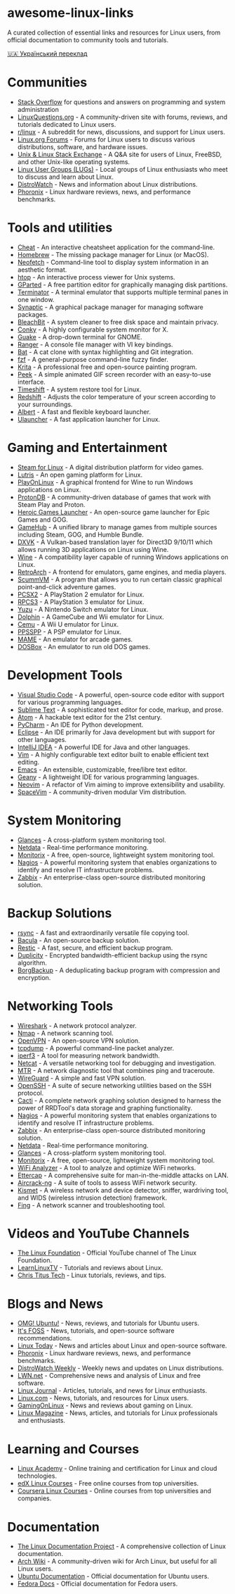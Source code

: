 # awesome-linux-links
A curated collection of essential links and resources for Linux users, from official documentation to community tools and tutorials.

[🇺🇦 Український переклад](README.ua.md)

# Communities
- [Stack Overflow](https://stackoverflow.com/) for questions and answers on programming and system administration
- [LinuxQuestions.org](https://www.linuxquestions.org) - A community-driven site with forums, reviews, and tutorials dedicated to Linux users.
- [r/linux](https://www.reddit.com/r/linux/) - A subreddit for news, discussions, and support for Linux users.
- [Linux.org Forums](https://www.linux.org/forums/) - Forums for Linux users to discuss various distributions, software, and hardware issues.
- [Unix & Linux Stack Exchange](https://unix.stackexchange.com/) - A Q&A site for users of Linux, FreeBSD, and other Unix-like operating systems.
- [Linux User Groups (LUGs)](https://lug.org.uk/lugs/all) - Local groups of Linux enthusiasts who meet to discuss and learn about Linux.
- [DistroWatch](https://distrowatch.com/) - News and information about Linux distributions.
- [Phoronix](https://www.phoronix.com/) - Linux hardware reviews, news, and performance benchmarks.

# Tools and utilities
- [Cheat](https://github.com/cheat/cheat) - An interactive cheatsheet application for the command-line.
- [Homebrew](https://brew.sh/) - The missing package manager for Linux (or MacOS).
- [Neofetch](https://github.com/dylanaraps/neofetch) - Command-line tool to display system information in an aesthetic format.
- [htop](https://htop.dev/) - An interactive process viewer for Unix systems.
- [GParted](https://gparted.org/) - A free partition editor for graphically managing disk partitions.
- [Terminator](https://gnometerminator.blogspot.com/p/introduction.html) - A terminal emulator that supports multiple terminal panes in one window.
- [Synaptic](https://www.nongnu.org/synaptic/) - A graphical package manager for managing software packages.
- [BleachBit](https://www.bleachbit.org/) - A system cleaner to free disk space and maintain privacy.
- [Conky](https://github.com/brndnmtthws/conky) - A highly configurable system monitor for X.
- [Guake](http://guake-project.org/) - A drop-down terminal for GNOME.
- [Ranger](https://github.com/ranger/ranger) - A console file manager with VI key bindings.
- [Bat](https://github.com/sharkdp/bat) - A cat clone with syntax highlighting and Git integration.
- [fzf](https://github.com/junegunn/fzf) - A general-purpose command-line fuzzy finder.
- [Krita](https://krita.org/en/) - A professional free and open-source painting program.
- [Peek](https://github.com/phw/peek) - A simple animated GIF screen recorder with an easy-to-use interface.
- [Timeshift](https://github.com/teejee2008/timeshift) - A system restore tool for Linux.
- [Redshift](http://jonls.dk/redshift/) - Adjusts the color temperature of your screen according to your surroundings.
- [Albert](https://albertlauncher.github.io/) - A fast and flexible keyboard launcher.
- [Ulauncher](https://ulauncher.io/) - A fast application launcher for Linux.

# Gaming and Entertainment
- [Steam for Linux](https://store.steampowered.com/about/) - A digital distribution platform for video games.
- [Lutris](https://lutris.net/) - An open gaming platform for Linux.
- [PlayOnLinux](https://www.playonlinux.com/) - A graphical frontend for Wine to run Windows applications on Linux.
- [ProtonDB](https://www.protondb.com/) - A community-driven database of games that work with Steam Play and Proton.
- [Heroic Games Launcher](https://github.com/Heroic-Games-Launcher/HeroicGamesLauncher) - An open-source game launcher for Epic Games and GOG.
- [GameHub](https://tkashkin.tk/projects/gamehub/) - A unified library to manage games from multiple sources including Steam, GOG, and Humble Bundle.
- [DXVK](https://github.com/doitsujin/dxvk) - A Vulkan-based translation layer for Direct3D 9/10/11 which allows running 3D applications on Linux using Wine.
- [Wine](https://www.winehq.org/) - A compatibility layer capable of running Windows applications on Linux.
- [RetroArch](https://www.retroarch.com/) - A frontend for emulators, game engines, and media players.
- [ScummVM](https://www.scummvm.org/) - A program that allows you to run certain classic graphical point-and-click adventure games.
- [PCSX2](https://pcsx2.net/) - A PlayStation 2 emulator for Linux.
- [RPCS3](https://rpcs3.net/) - A PlayStation 3 emulator for Linux.
- [Yuzu](https://yuzu-emu.org/) - A Nintendo Switch emulator for Linux.
- [Dolphin](https://dolphin-emu.org/) - A GameCube and Wii emulator for Linux.
- [Cemu](https://cemu.info/) - A Wii U emulator for Linux.
- [PPSSPP](https://www.ppsspp.org/) - A PSP emulator for Linux.
- [MAME](https://www.mamedev.org/) - An emulator for arcade games.
- [DOSBox](https://www.dosbox.com/) - An emulator to run old DOS games.

# Development Tools
- [Visual Studio Code](https://code.visualstudio.com/) - A powerful, open-source code editor with support for various programming languages.
- [Sublime Text](https://www.sublimetext.com/) - A sophisticated text editor for code, markup, and prose.
- [Atom](https://atom.io/) - A hackable text editor for the 21st century.
- [PyCharm](https://www.jetbrains.com/pycharm/) - An IDE for Python development.
- [Eclipse](https://www.eclipse.org/) - An IDE primarily for Java development but with support for other languages.
- [IntelliJ IDEA](https://www.jetbrains.com/idea/) - A powerful IDE for Java and other languages.
- [Vim](https://www.vim.org/) - A highly configurable text editor built to enable efficient text editing.
- [Emacs](https://www.gnu.org/software/emacs/) - An extensible, customizable, free/libre text editor.
- [Geany](https://www.geany.org/) - A lightweight IDE for various programming languages.
- [Neovim](https://neovim.io/) - A refactor of Vim aiming to improve extensibility and usability.
- [SpaceVim](https://spacevim.org/) - A community-driven modular Vim distribution.

# System Monitoring
- [Glances](https://nicolargo.github.io/glances/) - A cross-platform system monitoring tool.
- [Netdata](https://www.netdata.cloud/) - Real-time performance monitoring.
- [Monitorix](https://www.monitorix.org/) - A free, open-source, lightweight system monitoring tool.
- [Nagios](https://www.nagios.org/) - A powerful monitoring system that enables organizations to identify and resolve IT infrastructure problems.
- [Zabbix](https://www.zabbix.com/) - An enterprise-class open-source distributed monitoring solution.

# Backup Solutions
- [rsync](https://rsync.samba.org/) - A fast and extraordinarily versatile file copying tool.
- [Bacula](https://www.bacula.org/) - An open-source backup solution.
- [Restic](https://restic.net/) - A fast, secure, and efficient backup program.
- [Duplicity](http://duplicity.nongnu.org/) - Encrypted bandwidth-efficient backup using the rsync algorithm.
- [BorgBackup](https://www.borgbackup.org/) - A deduplicating backup program with compression and encryption.

# Networking Tools
- [Wireshark](https://www.wireshark.org/) - A network protocol analyzer.
- [Nmap](https://nmap.org/) - A network scanning tool.
- [OpenVPN](https://openvpn.net/) - An open-source VPN solution.
- [tcpdump](https://www.tcpdump.org/) - A powerful command-line packet analyzer.
- [iperf3](https://software.es.net/iperf/) - A tool for measuring network bandwidth.
- [Netcat](https://nc110.sourceforge.io/) - A versatile networking tool for debugging and investigation.
- [MTR](https://github.com/traviscross/mtr) - A network diagnostic tool that combines ping and traceroute.
- [WireGuard](https://www.wireguard.com/) - A simple and fast VPN solution.
- [OpenSSH](https://www.openssh.com/) - A suite of secure networking utilities based on the SSH protocol.
- [Cacti](https://www.cacti.net/) - A complete network graphing solution designed to harness the power of RRDTool's data storage and graphing functionality.
- [Nagios](https://www.nagios.org/) - A powerful monitoring system that enables organizations to identify and resolve IT infrastructure problems.
- [Zabbix](https://www.zabbix.com/) - An enterprise-class open-source distributed monitoring solution.
- [Netdata](https://www.netdata.cloud/) - Real-time performance monitoring.
- [Glances](https://nicolargo.github.io/glances/) - A cross-platform system monitoring tool.
- [Monitorix](https://www.monitorix.org/) - A free, open-source, lightweight system monitoring tool.
- [WiFi Analyzer](https://github.com/VREMSoftwareDevelopment/WiFiAnalyzer) - A tool to analyze and optimize WiFi networks.
- [Ettercap](https://www.ettercap-project.org/) - A comprehensive suite for man-in-the-middle attacks on LAN.
- [Aircrack-ng](https://www.aircrack-ng.org/) - A suite of tools to assess WiFi network security.
- [Kismet](https://www.kismetwireless.net/) - A wireless network and device detector, sniffer, wardriving tool, and WIDS (wireless intrusion detection) framework.
- [Fing](https://www.fing.com/) - A network scanner and troubleshooting tool.


# Videos and YouTube Channels
- [The Linux Foundation](https://www.youtube.com/user/TheLinuxFoundation) - Official YouTube channel of The Linux Foundation.
- [LearnLinuxTV](https://www.youtube.com/c/LearnLinuxTV) - Tutorials and reviews about Linux.
- [Chris Titus Tech](https://www.youtube.com/c/ChrisTitusTech) - Linux tutorials, reviews, and tips.

# Blogs and News
- [OMG! Ubuntu!](https://www.omgubuntu.co.uk/) - News, reviews, and tutorials for Ubuntu users.
- [It's FOSS](https://itsfoss.com/) - News, tutorials, and open-source software recommendations.
- [Linux Today](https://www.linuxtoday.com/) - News and articles about Linux and open-source software.
- [Phoronix](https://www.phoronix.com/) - Linux hardware reviews, news, and performance benchmarks.
- [DistroWatch Weekly](https://distrowatch.com/weekly.php?issue=current) - Weekly news and updates on Linux distributions.
- [LWN.net](https://lwn.net/) - Comprehensive news and analysis of Linux and free software.
- [Linux Journal](https://www.linuxjournal.com/) - Articles, tutorials, and news for Linux enthusiasts.
- [Linux.com](https://www.linux.com/) - News, tutorials, and resources for Linux users.
- [GamingOnLinux](https://www.gamingonlinux.com/) - News and reviews about gaming on Linux.
- [Linux Magazine](https://www.linux-magazine.com/) - News, articles, and tutorials for Linux professionals and enthusiasts.

# Learning and Courses
- [Linux Academy](https://linuxacademy.com/) - Online training and certification for Linux and cloud technologies.
- [edX Linux Courses](https://www.edx.org/learn/linux) - Free online courses from top universities.
- [Coursera Linux Courses](https://www.coursera.org/courses?query=linux) - Online courses from top universities and companies.

# Documentation
- [The Linux Documentation Project](https://www.tldp.org/) - A comprehensive collection of Linux documentation.
- [Arch Wiki](https://wiki.archlinux.org/) - A community-driven wiki for Arch Linux, but useful for all Linux users.
- [Ubuntu Documentation](https://help.ubuntu.com/) - Official documentation for Ubuntu users.
- [Fedora Docs](https://docs.fedoraproject.org/) - Official documentation for Fedora users.
